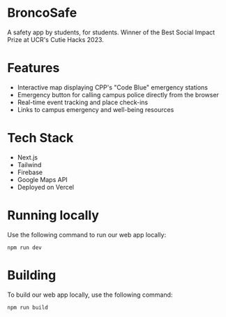 # BroncoSafe
A safety app by students, for students. Winner of the Best Social Impact Prize at UCR's Cutie Hacks 2023.

# Features
- Interactive map displaying CPP's "Code Blue" emergency stations
- Emergency button for calling campus police directly from the browser
- Real-time event tracking and place check-ins
- Links to campus emergency and well-being resources

# Tech Stack
- Next.js
- Tailwind
- Firebase
- Google Maps API
- Deployed on Vercel

# Running locally
Use the following command to run our web app locally:
```shell
npm run dev
```

# Building
To build our web app locally, use the following command:
```shell
npm run build
```
